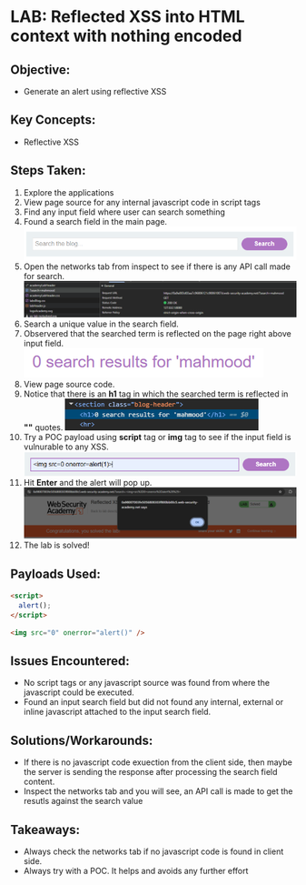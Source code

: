 # LAB: Reflected XSS into HTML context with nothing encoded

## Objective:

- Generate an alert using reflective XSS

## Key Concepts:

- Reflective XSS

## Steps Taken:

1. Explore the applications
2. View page source for any internal javascript code in script tags
3. Find any input field where user can search something
4. Found a search field in the main page.
   ![Search Field](./Images/Search%20field.PNG)
5. Open the networks tab from inspect to see if there is any API call made for search.
   ![search API call](./Images/search%20API%20call.PNG)
6. Search a unique value in the search field.
7. Observered that the searched term is reflected on the page right above input field.
   ![alt text](./Images/Search%20Results.PNG)
8. View page source code.
9. Notice that there is an **h1** tag in which the searched term is reflected in **""** quotes.
   ![Search Content in page source code](./Images//Search%20content%20in%20page%20source%20code.PNG)
10. Try a POC payload using **script** tag or **img** tag to see if the input field is vulnurable to any XSS.
    ![Typed POC in search field](./Images/Typed%20POC%20in%20search%20field.PNG)
11. Hit **Enter** and the alert will pop up.
    ![Searched the POC paylaod in search field](./Images/Searched%20the%20POC%20payload%20in%20search%20field.PNG)
12. The lab is solved!

## Payloads Used:

```html
<script>
  alert();
</script>
```

```html
<img src="0" onerror="alert()" />
```

## Issues Encountered:

- No script tags or any javascript source was found from where the javascript could be executed.
- Found an input search field but did not found any internal, external or inline javascript attached to the input search field.

## Solutions/Workarounds:

- If there is no javascript code exuection from the client side, then maybe the server is sending the response after processing the search field content.
- Inspect the networks tab and you will see, an API call is made to get the resutls against the search value

## Takeaways:

- Always check the networks tab if no javascript code is found in client side.
- Always try with a POC. It helps and avoids any further effort
